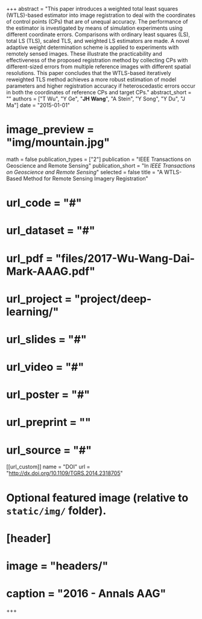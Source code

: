 +++
abstract = "This paper introduces a weighted total least squares (WTLS)-based estimator into image registration to deal with the coordinates of control points (CPs) that are of unequal accuracy. The performance of the estimator is investigated by means of simulation experiments using different coordinate errors. Comparisons with ordinary least squares (LS), total LS (TLS), scaled TLS, and weighted LS estimators are made. A novel adaptive weight determination scheme is applied to experiments with remotely sensed images. These illustrate the practicability and effectiveness of the proposed registration method by collecting CPs with different-sized errors from multiple reference images with different spatial resolutions. This paper concludes that the WTLS-based iteratively reweighted TLS method achieves a more robust estimation of model parameters and higher registration accuracy if heteroscedastic errors occur in both the coordinates of reference CPs and target CPs."
abstract_short = ""
authors = ["T Wu", "Y Ge", "**JH Wang**", "A Stein", "Y Song", "Y Du", "J Ma"]
date = "2015-01-01"
# image_preview = "img/mountain.jpg"
math = false
publication_types = ["2"]
publication = "IEEE Transactions on Geoscience and Remote Sensing"
publication_short = "In *IEEE Transactions on Geoscience and Remote Sensing*"
selected = false
title = "A WTLS-Based Method for Remote Sensing Imagery Registration"
# url_code = "#"
# url_dataset = "#"
# url_pdf = "files/2017-Wu-Wang-Dai-Mark-AAAG.pdf"
# url_project = "project/deep-learning/"
# url_slides = "#"
# url_video = "#"
# url_poster = "#"
# url_preprint = ""
# url_source = "#"

[[url_custom]]
name = "DOI"
url = "http://dx.doi.org/10.1109/TGRS.2014.2318705"

# Optional featured image (relative to `static/img/` folder).
# [header]
# image = "headers/"
# caption = "2016 - Annals AAG"

+++


